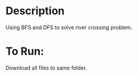 # Description
Using BFS and DFS to solve river crossing problem.

# To Run:
Download all files to same folder.
